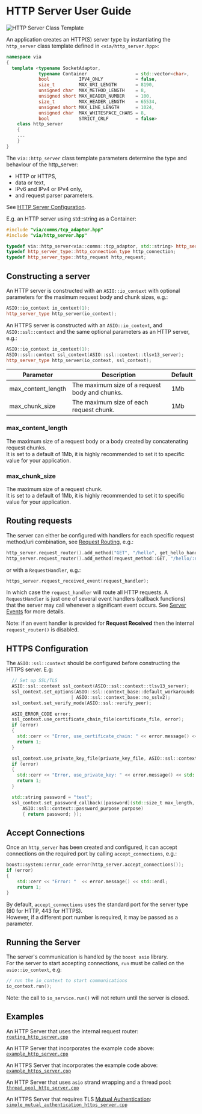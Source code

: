 # HTTP Server User Guide

![HTTP Server Class Template](images/http_server_template_class_diagram.png)

An application creates an HTTP(S) server type by instantiating the `http_server`
class template defined in `<via/http_server.hpp>`:

```C++
namespace via
{
  template <typename SocketAdaptor,
            typename Container                  = std::vector<char>,
            bool           IPV4_ONLY            = false,
            size_t         MAX_URI_LENGTH       = 8190,
            unsigned char  MAX_METHOD_LENGTH    = 8,
            unsigned short MAX_HEADER_NUMBER    = 100,
            size_t         MAX_HEADER_LENGTH    = 65534,
            unsigned short MAX_LINE_LENGTH      = 1024,
            unsigned char  MAX_WHITESPACE_CHARS = 8,
            bool           STRICT_CRLF          = false>
    class http_server
    {
    ...
    }
}
```

The `via::http_server` class template parameters determine the type and behaviour
of the http_server:

+ HTTP or HTTPS,
+ data or text,
+ IPv6 and IPv4 or IPv4 only,
+ and request parser parameters.

See [HTTP Server Configuration](Server_Configuration.md).

E.g. an HTTP server using std::string as a Container:

```C++
#include "via/comms/tcp_adaptor.hpp"
#include "via/http_server.hpp"

typedef via::http_server<via::comms::tcp_adaptor, std::string> http_server_type;
typedef http_server_type::http_connection_type http_connection;
typedef http_server_type::http_request http_request;
```

## Constructing a server

An HTTP server is constructed with an `ASIO::io_context` with optional parameters
for the maximum request body and chunk sizes, e.g.:

```C++
ASIO::io_context io_context(1);
http_server_type http_server(io_context);
```

An HTTPS server is constructed with an `ASIO::io_context`, and `ASIO::ssl::context`
and the same optional parameters as an HTTP server, e.g.:

```C++
ASIO::io_context io_context(1);
ASIO::ssl::context ssl_context(ASIO::ssl::context::tlsv13_server);
http_server_type http_server(io_context, ssl_context);
```

| Parameter         | Description                                    | Default |
|-------------------| -----------------------------------------------|---------|
| max_content_length| The maximum size of a request body and chunks. | 1Mb     |
| max_chunk_size    | The maximum size of each request chunk.        | 1Mb     |

### max_content_length

The maximum size of a request body or a body created by concatenating request chunks.  
It is set to a default of 1Mb, it is highly recommended to set it to specific value
for your application.

### max_chunk_size

The maximum size of a request chunk.  
It is set to a default of 1Mb, it is highly recommended to set it to specific value
for your application.

## Routing requests

The server can either be configured with handlers for each specific request
method/uri combination, see [Request Routing](Server_Request_Routing.md), e.g.:

```C++
http_server.request_router().add_method("GET", "/hello", get_hello_handler);
http_server.request_router().add_method(request_method::GET, "/hello/:name",get_hello_name_handler);
```

or with a `RequestHandler`, e.g.:

```C++
https_server.request_received_event(request_handler);
```

In which case the `request_handler` will route all HTTP requests.
A `RequestHandler` is just one of several event handlers (callback functions)
that the server may call whenever a significant event occurs.
See [Server Events](Server_Events.md) for more details.

Note: if an event handler is provided for **Request Received** then the
internal `request_router()` is disabled.

## HTTPS Configuration

The `ASIO::ssl::context` should be configured before constructing the HTTPS server.
E.g:

```C++
  // Set up SSL/TLS
  ASIO::ssl::context ssl_context(ASIO::ssl::context::tlsv13_server);
  ssl_context.set_options(ASIO::ssl::context_base::default_workarounds
                        | ASIO::ssl::context_base::no_sslv2);
  ssl_context.set_verify_mode(ASIO::ssl::verify_peer);

  ASIO_ERROR_CODE error;
  ssl_context.use_certificate_chain_file(certificate_file, error);
  if (error)
  {
    std::cerr << "Error, use_certificate_chain: " << error.message() << std::endl;
    return 1;
  }

  ssl_context.use_private_key_file(private_key_file, ASIO::ssl::context::pem, error);
  if (error)
  {
    std::cerr << "Error, use_private_key: " << error.message() << std::endl;
    return 1;
  }

  std::string password = "test";
  ssl_context.set_password_callback([password](std::size_t max_length,
      ASIO::ssl::context::password_purpose purpose)
      { return password; });
```

## Accept Connections

Once an `http_server` has been created and configured, it can accept connections
on the required port by calling `accept_connections`, e.g.:

```C++
boost::system::error_code error(http_server.accept_connections());
if (error)
{
    std::cerr << "Error: "  << error.message() << std::endl;
    return 1;
}
```

By default, `accept_connections` uses the standard port for the server type
(80 for HTTP, 443 for HTTPS).  
However, if a different port number is required, it may be passed as a parameter.

## Running the Server

The server's communication is handled by the `boost asio` library.  
For the server to start accepting connections, `run` must be called on the `asio::io_context`, e.g:

```C++
// run the io_context to start communications
io_context.run();
```

Note: the call to `io_service.run()` will not return until the server is closed.  

## Examples

An HTTP Server that uses the internal request router:
[`routing_http_server.cpp`](../examples/server/routing_http_server.cpp)

An HTTP Server that incorporates the example code above:
[`example_http_server.cpp`](../examples/server/example_http_server.cpp)

An HTTPS Server that incorporates the example code above:
[`example_https_server.cpp`](../examples/server/example_https_server.cpp)

An HTTP Server that uses `asio` strand wrapping and a thread pool: [`thread_pool_http_server.cpp`](../examples/server/thread_pool_http_server.cpp)

An HTTPS Server that requires TLS [Mutual Authentication](https://en.wikipedia.org/wiki/Mutual_authentication):
[`simple_mutual_authentication_https_server.cpp`](../examples/server/simple_mutual_authentication_https_server.cpp)

